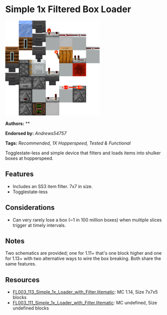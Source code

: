 # Simple 1x Filtered Box Loader
<img alt="Simple_1x_Loader_with_Filter.png" src="images/Simple_1x_Loader_with_Filter.png?raw=1" height="300px">

**Authors:** **

**Endorsed by:** *Andrews54757*

**Tags:** *Recommended, 1X Hopperspeed, Tested & Functional*

Togglestate-less and simple device that filters and loads items into shulker boxes at hopperspeed.

## Features
- Includes an SS3 item filter. 7x7 in size.
- Togglestate-less

## Considerations
- Can very rarely lose a box (~1 in 100 million boxes) when multiple slices trigger at timely intervals.

## Notes
Two schematics are provided; one for 1.11+ that's one block higher and one for 1.13+ with two alternative ways to wire the box breaking. Both share the same features.

## Resources
- [FL003_113_Simple_1x_Loader_with_Filter.litematic](attachments/FL003_113_Simple_1x_Loader_with_Filter.litematic): MC 1.14, Size 7x7x5 blocks
- [FL003_111_Simple_1x_Loader_with_Filter.litematic](attachments/FL003_111_Simple_1x_Loader_with_Filter.litematic): MC undefined, Size undefined blocks
